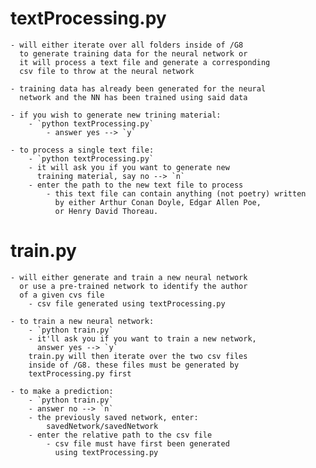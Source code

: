 # textProcessing.py
    - will either iterate over all folders inside of /G8
      to generate training data for the neural network or
      it will process a text file and generate a corresponding
      csv file to throw at the neural network
    
    - training data has already been generated for the neural
      network and the NN has been trained using said data
    
    - if you wish to generate new trining material:
        - `python textProcessing.py`
            - answer yes --> `y`

    - to process a single text file:
        - `python textProcessing.py`
        - it will ask you if you want to generate new
          training material, say no --> `n`
        - enter the path to the new text file to process
            - this text file can contain anything (not poetry) written
              by either Arthur Conan Doyle, Edgar Allen Poe,
              or Henry David Thoreau.

# train.py
    - will either generate and train a new neural network
      or use a pre-trained network to identify the author
      of a given cvs file
        - csv file generated using textProcessing.py
    
    - to train a new neural network:
        - `python train.py`
        - it'll ask you if you want to train a new network,
          answer yes --> `y`
        train.py will then iterate over the two csv files
        inside of /G8. these files must be generated by
        textProcessing.py first
    
    - to make a prediction:
        - `python train.py`
        - answer no --> `n`
        - the previously saved network, enter:
            savedNetwork/savedNetwork
        - enter the relative path to the csv file
            - csv file must have first been generated
              using textProcessing.py